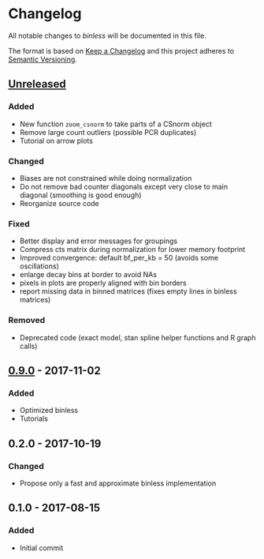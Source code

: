 # Changelog
All notable changes to *binless* will be documented in this file.

The format is based on [Keep a Changelog](http://keepachangelog.com/en/1.0.0/)
and this project adheres to [Semantic Versioning](http://semver.org/spec/v2.0.0.html).

## [Unreleased]
### Added
- New function `zoom_csnorm` to take parts of a CSnorm object
- Remove large count outliers (possible PCR duplicates)
- Tutorial on arrow plots
### Changed
- Biases are not constrained while doing normalization
- Do not remove bad counter diagonals except very close to main diagonal
  (smoothing is good enough)
- Reorganize source code
### Fixed
- Better display and error messages for groupings
- Compress cts matrix during normalization for lower memory footprint
- Improved convergence: default bf_per_kb = 50 (avoids some oscillations)
- enlarge decay bins at border to avoid NAs
- pixels in plots are properly aligned with bin borders
- report missing data in binned matrices (fixes empty lines in binless matrices)
### Removed
- Deprecated code (exact model, stan spline helper functions and R graph calls)

## [0.9.0] - 2017-11-02
### Added
- Optimized binless
- Tutorials

## 0.2.0 - 2017-10-19
### Changed
- Propose only a fast and approximate binless implementation

## 0.1.0 - 2017-08-15
### Added
- Initial commit


[Unreleased]: https://github.com/3DGenomes/csnorm/compare/v0.9.0...HEAD
[0.9.0]: https://github.com/3DGenomes/csnorm/compare/v0.2.0...v0.9.0

